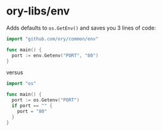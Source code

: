 # ory-libs/env

Adds defaults to `os.GetEnv()` and saves you 3 lines of code:

```go
import "github.com/ory/common/env"

func main() {
  port := env.Getenv("PORT", "80")
}
```

versus

```go
import "os"

func main() {
  port := os.Getenv("PORT")
  if port == "" {
    port = "80"
  }
}
```
